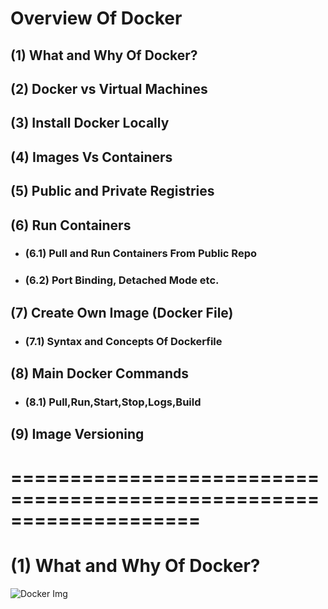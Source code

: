 # Overview Of Docker

## (1) What and Why Of Docker?
## (2) Docker vs Virtual Machines
## (3) Install Docker Locally
## (4) Images Vs Containers
## (5) Public and Private Registries
## (6) Run Containers
   - ### (6.1) Pull and Run Containers From Public Repo
   - ### (6.2) Port Binding, Detached Mode etc.
## (7) Create Own Image (Docker File)
   - ### (7.1) Syntax and Concepts Of Dockerfile
## (8) Main Docker Commands
   - ### (8.1) Pull,Run,Start,Stop,Logs,Build
## (9) Image Versioning

# ====================================================================

# (1) What and Why Of Docker?
![Docker Img](/Docker/D1.png)
